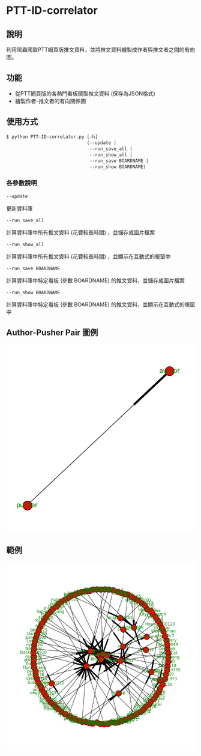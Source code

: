 # PTT-ID-correlator

## 說明
利用爬蟲爬取PTT網頁版推文資料，並將推文資料繪製成作者與推文者之間的有向圖。

## 功能
* 從PTT網頁版的各熱門看板爬取推文資料 (保存為JSON格式)
* 繪製作者-推文者的有向關係圖

## 使用方式
    $ python PTT-ID-correlator.py [-h]
                                  (--update |
                                   --run_save_all |
                                   --run_show_all |
                                   --run_save BOARDNAME |
                                   --run_show BOARDNAME)

### 各參數說明
    --update
更新資料庫

    --run_save_all
計算資料庫中所有推文資料 (花費較長時間) ，並儲存成圖片檔案

    --run_show_all
計算資料庫中所有推文資料 (花費較長時間) ，並顯示在互動式的視窗中

    --run_save BOARDNAME
計算資料庫中特定看板 (參數 BOARDNAME) 的推文資料，並儲存成圖片檔案

    --run_show BOARDNAME
計算資料庫中特定看板 (參數 BOARDNAME) 的推文資料，並顯示在互動式的視窗中

## Author-Pusher Pair 圖例
![Legend](./author-pusher-pair_legend.png)

## 範例
![Example graph](./example.png)